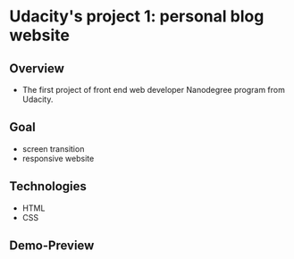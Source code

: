 # Udacity's project 1: personal blog website
## Overview
- The first project of front end web developer Nanodegree program from Udacity. 

## Goal
- screen transition
- responsive website


## Technologies
 - HTML
 - CSS

## Demo-Preview 
